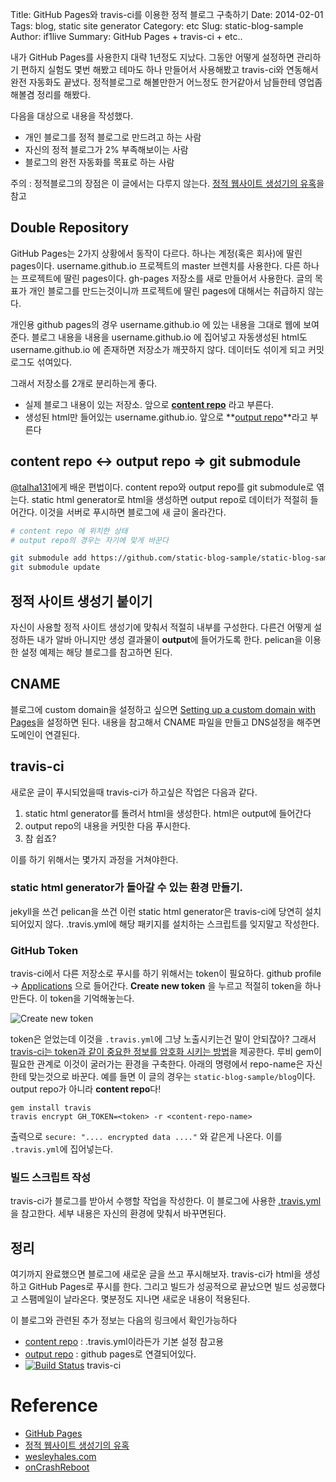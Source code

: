 Title: GitHub Pages와 travis-ci를 이용한 정적 블로그 구축하기
Date: 2014-02-01
Tags: blog, static site generator
Category: etc
Slug: static-blog-sample
Author: if1live
Summary: GitHub Pages + travis-ci + etc..


내가 GitHub Pages를 사용한지 대략 1년정도 지났다.
그동안 어떻게 설정하면 관리하기 편하지 실험도 몇번 해봤고
테마도 하나 만들어서 사용해봤고
travis-ci와 연동해서 완전 자동화도 끝냈다.
정적블로그로 해볼만한거 어느정도 한거같아서 남들한테 영업좀 해볼겸 정리를 해봤다.

다음을 대상으로 내용을 작성했다.

* 개인 블로그를 정적 블로그로 만드려고 하는 사람
* 자신의 정적 블로그가 2% 부족해보이는 사람
* 블로그의 완전 자동화를 목표로 하는 사람

주의 : 정적블로그의 장점은 이 글에서는 다루지 않는다. [정적 웹사이트 생성기의 유혹][static-site-generator]을 참고


## Double Repository

GitHub Pages는 2가지 상황에서 동작이 다르다. 하나는 계정(혹은 회사)에 딸린 pages이다. username.github.io 프로젝트의 master 브렌치를 사용한다. 다른 하나는 프로젝트에 딸린 pages이다. gh-pages 저장소를 새로 만들어서 사용한다. 글의 목표가 개인 블로그를 만드는것이니까 프로젝트에 딸린 pages에 대해서는 취급하지 않는다.


개인용 github pages의 경우 username.github.io 에 있는 내용을 그대로 웹에 보여준다. 블로그 내용을 내용을 username.github.io 에 집어넣고 자동생성된 html도 username.github.io 에 존재하면 저장소가 깨끗하지 않다. 데이터도 섞이게 되고 커밋로그도 섞여있다.

그래서 저장소를 2개로 분리하는게 좋다.

* 실제 블로그 내용이 있는 저장소. 앞으로 **[content repo](https://github.com/static-blog-sample/blog)** 라고 부른다.
* 생성된 html만 들어있는 username.github.io. 앞으로 **[output repo](https://github.com/static-blog-sample/static-blog-sample.github.io)**라고 부른다


## content repo ↔ output repo ⇒ git submodule

[@talha131][talha131-blog]에게 배운 편법이다.
content repo와 output repo를 git submodule로 엮는다. static html generator로 html을 생성하면 output repo로 데이터가 적절히 들어간다. 이것을 서버로 푸시하면 블로그에 새 글이 올라간다.

```bash
# content repo 에 위치한 상태
# output repo의 경우는 자기에 맞게 바꾼다

git submodule add https://github.com/static-blog-sample/static-blog-sample.github.io.git output
git submodule update
```

## 정적 사이트 생성기 붙이기

자신이 사용할 정적 사이트 생성기에 맞춰서 적절히 내부를 구성한다.
다른건 어떻게 설정하든 내가 알바 아니지만 생성 결과물이 **output**에 들어가도록 한다.
pelican을 이용한 설정 예제는 해당 블로그를 참고하면 된다.


## CNAME
블로그에 custom domain을 설정하고 싶으면 [Setting up a custom domain with Pages][custom-domain]을 설정하면 된다. 내용을 참고해서 CNAME 파일을 만들고 DNS설정을 해주면 도메인이 연결된다.

## travis-ci

새로운 글이 푸시되었을때 travis-ci가 하고싶은 작업은 다음과 같다.

1. static html generator를 돌려서 html을 생성한다. html은 output에 들어간다
2. output repo의 내용을 커밋한 다음 푸시한다.
3. 참 쉽죠?

이를 하기 위해서는 몇가지 과정을 거쳐야한다.


### static html generator가 돌아갈 수 있는 환경 만들기.

jekyll을 쓰건 pelican을 쓰건 이런 static html generator은 travis-ci에 당연히 설치되어있지 않다.
.travis.yml에 해당 패키지를 설치하는 스크립트를 잊지말고 작성한다.

### GitHub Token

travis-ci에서 다른 저장소로 푸시를 하기 위해서는 token이 필요하다.
github profile -> [Applications](https://github.com/settings/applications)
으로 들어간다.
**Create new token** 을 누르고 적절히 token을 하나 만든다. 이 token을 기억해놓는다.

![Create new token](/static/create-token.png)

token은 얻었는데 이것을 ```.travis.yml```에 그냥 노출시키는건 말이 안되잖아?
그래서 [travis-ci는 token과 같이 중요한 정보를 암호화 시키는 방법](http://docs.travis-ci.com/user/encryption-keys/)을 제공한다.
루비 gem이 필요한 관계로 이것이 굴러가는 환경을 구축한다.
아래의 명령에서 repo-name은 자신한테 맞는것으로 바꾼다. 예를 들면 이 글의 경우는 ```static-blog-sample/blog```이다. output repo가 아니라 **content repo**다!

```
gem install travis
travis encrypt GH_TOKEN=<token> -r <content-repo-name>

```

출력으로 ```secure: ".... encrypted data ...."``` 와 같은게 나온다. 이를 ```.travis.yml```에 집어넣는다.

### 빌드 스크립트 작성

travis-ci가 블로그를 받아서 수행할 작업을 작성한다.
이 블로그에 사용한 [.travis.yml](https://github.com/static-blog-sample/blog/blob/master/.travis.yml)을 참고한다. 세부 내용은 자신의 환경에 맞춰서 바꾸면된다.

## 정리
여기까지 완료했으면 블로그에 새로운 글을 쓰고 푸시해보자. travis-ci가 html을 생성하고 GitHub Pages로 푸시를 한다. 그리고 빌드가 성공적으로 끝났으면 빌드 성공했다고 스팸메일이 날라온다. 몇분정도 지나면 새로운 내용이 적용된다.

이 블로그와 관련된 추가 정보는 다음의 링크에서 확인가능하다

* [content repo](https://github.com/static-blog-sample/blog) : .travis.yml이라든가 기본 설정 참고용
* [output repo](https://github.com/static-blog-sample/static-blog-sample.github.io) : github pages로 연결되어있다.
* [![Build Status](https://travis-ci.org/static-blog-sample/blog.png?branch=master)](https://travis-ci.org/static-blog-sample/blog) travis-ci


# Reference

* [GitHub Pages](http://pages.github.com)
* [정적 웹사이트 생성기의 유혹][static-site-generator]
* [wesleyhales.com](https://github.com/wesleyhales/wesleyhales.com)
* [onCrashReboot][talha131-blog]

[github-custom-domain]: https://help.github.com/articles/setting-up-a-custom-domain-with-pages
[static-site-generator]: http://blog.nacyot.com/articles/2014-01-15-static-site-generator/
[talha131-blog]: https://github.com/talha131/onCrashReboot
[custom-domain]: https://help.github.com/articles/setting-up-a-custom-domain-with-pages